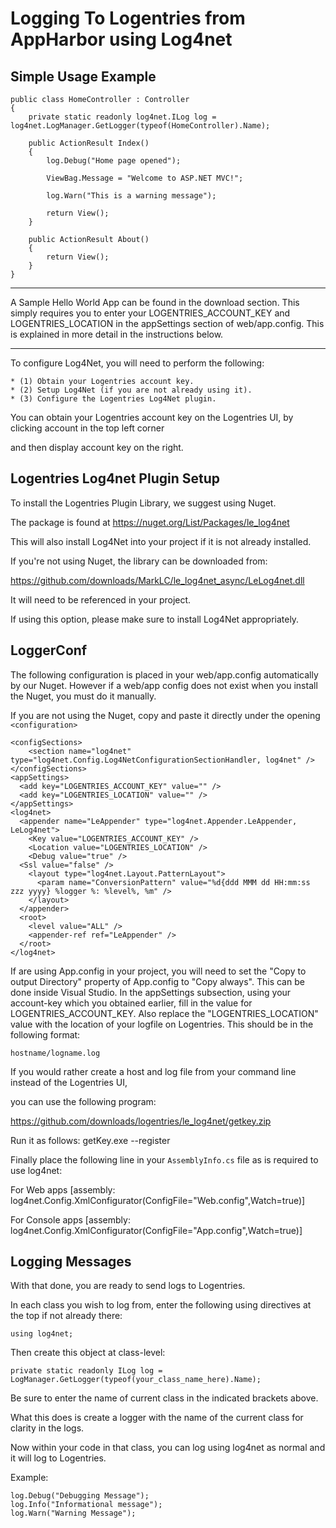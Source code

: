 Logging To Logentries from AppHarbor using Log4net
========================================================

Simple Usage Example
----------------------


    public class HomeController : Controller
    {
        private static readonly log4net.ILog log = log4net.LogManager.GetLogger(typeof(HomeController).Name);
        
        public ActionResult Index()
        {
            log.Debug("Home page opened");
            
            ViewBag.Message = "Welcome to ASP.NET MVC!";
            
            log.Warn("This is a warning message");
            
            return View();
        }

        public ActionResult About()
        {
            return View();
        }
    }
    
------------------------

A Sample Hello World App can be found in the download section. This simply requires you to enter your LOGENTRIES_ACCOUNT_KEY
and LOGENTRIES_LOCATION in the appSettings section of web/app.config. This is explained in more detail in the instructions below.

------------------------

To configure Log4Net, you will need to perform the following:

    * (1) Obtain your Logentries account key.
    * (2) Setup Log4Net (if you are not already using it).
    * (3) Configure the Logentries Log4Net plugin.

You can obtain your Logentries account key on the Logentries UI, by clicking account in the top left corner

and then display account key on the right.

Logentries Log4net Plugin Setup
--------------------------------

To install the Logentries Plugin Library, we suggest using Nuget.

The package is found at https://nuget.org/List/Packages/le_log4net

This will also install Log4Net into your project if it is not already installed.

If you're not using Nuget, the library can be downloaded from:

https://github.com/downloads/MarkLC/le_log4net_async/LeLog4net.dll

It will need to be referenced in your project.

If using this option, please make sure to install Log4Net appropriately. 

LoggerConf
------------------

The following configuration is placed in your web/app.config automatically by our Nuget.
However if a web/app config does not exist when you install the Nuget, you must do it manually.

If you are not using the Nuget, copy and paste it directly under
the opening  `<configuration>`
 
    <configSections>
        <section name="log4net" type="log4net.Config.Log4NetConfigurationSectionHandler, log4net" />
    </configSections>
    <appSettings>
      <add key="LOGENTRIES_ACCOUNT_KEY" value="" />
      <add key="LOGENTRIES_LOCATION" value="" />
    </appSettings>
    <log4net>
      <appender name="LeAppender" type="log4net.Appender.LeAppender, LeLog4net">
        <Key value="LOGENTRIES_ACCOUNT_KEY" />
        <Location value="LOGENTRIES_LOCATION" />
        <Debug value="true" />
	  <Ssl value="false" />
        <layout type="log4net.Layout.PatternLayout">
          <param name="ConversionPattern" value="%d{ddd MMM dd HH:mm:ss zzz yyyy} %logger %: %level%, %m" />
        </layout>
      </appender>
      <root>
        <level value="ALL" />
        <appender-ref ref="LeAppender" />
      </root>
    </log4net>

If are using App.config in your project, you will need to set the "Copy to output Directory" property of App.config
to "Copy always". This can be done inside Visual Studio.
In the appSettings subsection, using your account-key which you obtained earlier, fill in the value for LOGENTRIES_ACCOUNT_KEY. Also replace the "LOGENTRIES_LOCATION" value with the location of your logfile on Logentries. This should be in the following format:

    hostname/logname.log    

If you would rather create a host and log file from your command line instead of the Logentries UI,

you can use the following program: 

https://github.com/downloads/logentries/le_log4net/getkey.zip

Run it as follows:   getKey.exe --register

Finally place the following line in your `AssemblyInfo.cs` file as is required to use log4net:

For Web apps
    [assembly: log4net.Config.XmlConfigurator(ConfigFile="Web.config",Watch=true)]

For Console apps
    [assembly: log4net.Config.XmlConfigurator(ConfigFile="App.config",Watch=true)]

Logging Messages
----------------

With that done, you are ready to send logs to Logentries.

In each class you wish to log from, enter the following using directives at the top if not already there:

    using log4net;

Then create this object at class-level:

    private static readonly ILog log = LogManager.GetLogger(typeof(your_class_name_here).Name);

Be sure to enter the name of current class in the indicated brackets above.

What this does is create a logger with the name of the current class for
clarity in the logs.

Now within your code in that class, you can log using log4net as normal and it
will log to Logentries.

Example:

    log.Debug("Debugging Message");
    log.Info("Informational message");
    log.Warn("Warning Message");

